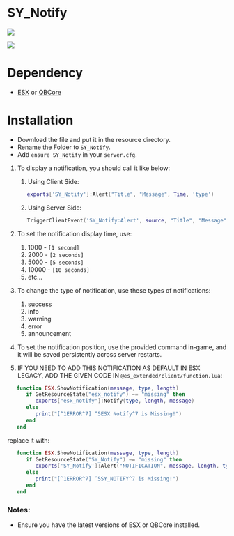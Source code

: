 # SY_Notify

<kbd><img src="https://user-images.githubusercontent.com/89760730/236665874-97ffd5ca-6abb-4f30-8fb9-1920847baaf3.png" /></kbd>
   
<kbd><img src="https://user-images.githubusercontent.com/89760730/234043343-a3402e7b-e702-4106-88ff-c04dbe07f3e0.png" /></kbd>

# Dependency
  - [ESX](https://github.com/esx-framework/esx_core) or [QBCore](https://github.com/qbcore-framework/qb-core)
  
# Installation
  - Download the file and put it in the resource directory.
  - Rename the Folder to `SY_Notify`.
  - Add `ensure SY_Notify` in your `server.cfg`.

1. To display a notification, you should call it like below:
   1. Using Client Side:
    ```lua
       exports['SY_Notify']:Alert("Title", "Message", Time, 'type')
    ```
   2. Using Server Side:
    ```lua 
       TriggerClientEvent('SY_Notify:Alert', source, "Title", "Message", Time, 'type')
    ```

2. To set the notification display time, use:
   1. 1000 - `[1 second]`
   2. 2000 - `[2 seconds]`
   3. 5000 - `[5 seconds]`
   4. 10000 - `[10 seconds]`
   5. etc...

3. To change the type of notification, use these types of notifications:
   1. success
   2. info
   3. warning
   4. error
   5. announcement

4. To set the notification position, use the provided command in-game, and it will be saved persistently across server restarts.

5. IF YOU NEED TO ADD THIS NOTIFICATION AS DEFAULT IN ESX LEGACY, ADD THE GIVEN CODE IN `@es_extended/client/function.lua`:

```lua
   function ESX.ShowNotification(message, type, length)
      if GetResourceState("esx_notify") ~= "missing" then
         exports["esx_notify"]:Notify(type, length, message)
      else
         print("[^1ERROR^7] ^5ESX Notify^7 is Missing!")
      end
   end
```
replace it with:
```lua
   function ESX.ShowNotification(message, type, length)
      if GetResourceState("SY_Notify") ~= "missing" then
         exports['SY_Notify']:Alert("NOTIFICATION", message, length, type)
      else
         print("[^1ERROR^7] ^5SY_NOTIFY^7 is Missing!")
      end
   end
```

### Notes:
- Ensure you have the latest versions of ESX or QBCore installed.